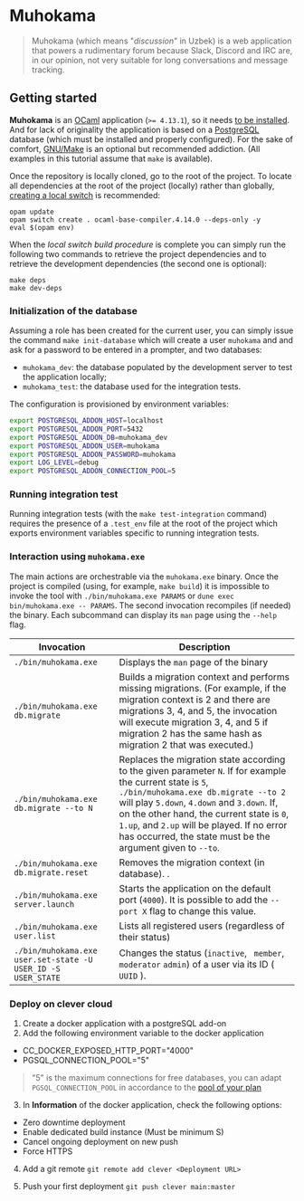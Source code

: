 # Muhokama

> Muhokama (which means "_discussion_" in Uzbek) is a web application that
> powers a rudimentary forum because Slack, Discord and IRC are, in our opinion,
> not very suitable for long conversations and message tracking.

## Getting started

**Muhokama** is an [OCaml](https;//ocaml.org) application (`>= 4.13.1`), so it
needs [to be installed](https://ocaml.org/learn/tutorials/up_and_running.html).
And for lack of originality the application is based on a
[PostgreSQL](https://www.postgresql.org/) database (which must be installed and
properly configured). For the sake of comfort,
[GNU/Make](https://www.gnu.org/software/make/) is an optional but recommended
addiction. (All examples in this tutorial assume that `make` is available).

Once the repository is locally cloned, go to the root of the project. To locate
all dependencies at the root of the project (locally) rather than globally,
[creating a local switch](https://opam.ocaml.org/doc/Usage.html#opam-switch) is
recommended:

``` shellsession
opam update
opam switch create . ocaml-base-compiler.4.14.0 --deps-only -y
eval $(opam env)
```

When the _local switch build procedure_ is complete you can simply run the
following two commands to retrieve the project dependencies and to retrieve the
development dependencies (the second one is optional):

``` shellsession
make deps
make dev-deps
```

### Initialization of the database

Assuming a role has been created for the current user, you can simply issue the
command `make init-database` which will create a user `muhokama` and and ask for
a password to be entered in a prompter, and two databases:

- `muhokama_dev`: the database populated by the development server to test the
  application locally;
- `muhokama_test`: the database used for the integration tests.

The configuration is provisioned by environment variables:

``` sh
export POSTGRESQL_ADDON_HOST=localhost
export POSTGRESQL_ADDON_PORT=5432
export POSTGRESQL_ADDON_DB=muhokama_dev
export POSTGRESQL_ADDON_USER=muhokama
export POSTGRESQL_ADDON_PASSWORD=muhokama
export LOG_LEVEL=debug
export POSTGRESQL_ADDON_CONNECTION_POOL=5
```

### Running integration test

Running integration tests (with the `make test-integration` command) requires
the presence of a `.test_env` file at the root of the project which exports
environment variables specific to running integration tests.


### Interaction using `muhokama.exe`

The main actions are orchestrable via the `muhokama.exe` binary. Once the
project is compiled (using, for example, `make build`) it is impossible to
invoke the tool with `./bin/muhokama.exe PARAMS` or `dune exec bin/muhokama.exe
-- PARAMS`. The second invocation recompiles (if needed) the binary. Each
subcommand can display its `man` page using the `--help` flag.

| Invocation | Description
| -- | -- |
| `./bin/muhokama.exe` | Displays the `man` page of the binary |
| `./bin/muhokama.exe db.migrate` | Builds a migration context and performs missing migrations. (For example, if the migration context is 2 and there are migrations 3, 4, and 5, the invocation will execute migration 3, 4, and 5 if migration 2 has the same hash as migration 2 that was executed.) |
| `./bin/muhokama.exe db.migrate --to N` | Replaces the migration state according to the given parameter `N`. If for example the current state is `5`, `./bin/muhokama.exe db.migrate --to 2` will play `5.down`, `4.down` and `3.down`. If, on the other hand, the current state is `0`, `1.up`, and `2.up` will be played. If no error has occurred, the state must be the argument given to `--to`. |
| `./bin/muhokama.exe db.migrate.reset` | Removes the migration context (in database). . |
| `./bin/muhokama.exe server.launch`| Starts the application on the default port (`4000`). It is possible to add the `--port X` flag to change this value. |
| `./bin/muhokama.exe user.list` | Lists all registered users (regardless of their status) |
| `./bin/muhokama.exe user.set-state -U USER_ID -S USER_STATE` | Changes the status (`inactive`, ` member`,  `moderator` `admin`) of a user via its ID ( `UUID` ). |

### Deploy on clever cloud

1. Create a docker application with a postgreSQL add-on
2. Add the following environment variable to the docker application
  - CC_DOCKER_EXPOSED_HTTP_PORT="4000"
  - PGSQL_CONNECTION_POOL="5"

> "5" is the maximum connections for free databases, you can adapt `PGSQL_CONNECTION_POOL` in accordance to the [pool of your plan](https://www.clever-cloud.com/doc/deploy/addon/postgresql/postgresql/#plans)

3. In **Information** of the docker application, check the following options:
  - Zero downtime deployment
  - Enable dedicated build instance (Must be minimum S)
  - Cancel ongoing deployment on new push
  - Force HTTPS

4. Add a git remote `git remote add clever <Deployment URL>`

5. Push your first deployment `git push clever main:master`